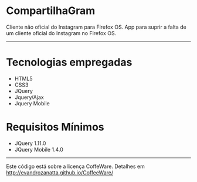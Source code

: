 CompartilhaGram
===============

Cliente não oficial do Instagram para Firefox OS.
App para suprir a falta de um cliente oficial do Instagram no Firefox OS.


***


# Tecnologias empregadas

* HTML5
* CSS3
* JQuery
* Jquery/Ajax
* Jquery Mobile

# Requisitos Mínimos

* JQuery 1.11.0
* JQuery Mobile 1.4.0


***

Este código está sobre a licença CoffeWare. Detalhes em http://evandrozanatta.github.io/CoffeeWare/
